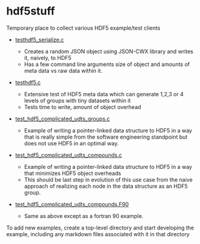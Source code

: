 # hdf5stuff
Temporary place to collect various HDF5 example/test clients

* [testhdf5_serialize.c](./snipits/testhdf5_serialize.c)
  * Creates a random JSON object using JSON-CWX library and writes it, naively, to HDF5
  * Has a few command line arguments size of object and amounts of meta data vs raw data within it.

* [testhdf5.c](./snipits/testhdf5.c)
  * Extensive test of HDF5 meta data which can generate 1,2,3 or 4 levels of groups with tiny datasets within it
  * Tests time to write, amount of object overhead

* [test_hdf5_complicated_udts_groups.c](./snipits/test_hdf5_complicated_udts_groups.c)
  * Example of writing a pointer-linked data structure to HDF5 in a way that is really simple from the software
    engineering standpoint but does not use HDF5 in an optimal way.

* [test_hdf5_complicated_udts_compounds.c](./snipits/test_hdf5_complicated_udts_compounds.c)
  * Example of writing a pointer-linked data structure to HDF5 in a way that minimizes HDF5 object overheads
  * This should be last step in evolution of this use case from the naive approach of realizing each node
    in the data structure as an HDF5 group.

* [test_hdf5_complicated_udts_compounds.F90](./snipits/test_hdf5_complicated_udts_compounds.F90)
  * Same as above except as a fortran 90 example.

To add new examples, create a top-level directory and start developing the example, including any
markdown files associated with it in that directory



